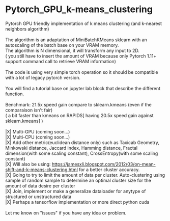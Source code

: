 # Pytorch_GPU_k-means_clustering<br />
Pytorch GPU friendly implementation of k means clustering (and k-nearest neighbors algorithm) <br />
<br />
The algorithm is an adaptation of MiniBatchKMeans sklearn with an autoscaling of the batch base on your VRAM memory.<br /> 
The algorithm is N dimensional, it will transform any input to 2D.<br />
( you still have to insert the amount of VRAM because only Pytorch 1.11+ support command call to retrieve VRAM information)<br />
<br />
The code is using very simple torch operation so it should be compatible with a lot of legacy pytorch version.<br />
<br />
You will find a tutorial base on jupyter lab block that describe the different function.<br />
<br />
Benchmark: 21.5x speed gain compare to sklearn.kmeans (even if the comparaison isn't fair)<br />
( a bit faster than kmeans on RAPIDS[ having 20.5x speed gain against sklearn.kmeans] )<br />
<br />
|X| Multi-GPU (coming soon...)<br />
|X| Multi-CPU (coming soon...)<br />
|X| Add other metric(euclidean distance only) such as Taxicab Geometry, Minkowski distance, Jaccard index, Hamming distance, Fractal dimension(with some scaling constant), CrossEntropy(with some scaling constant)<br />
|X| Will also be using: https://jamesxli.blogspot.com/2012/03/on-mean-shift-and-k-means-clustering.html for a better cluster accuracy.<br />
|X| Going to try to limit the amount of data per cluster. Auto-clustering using sample of random sample to determine an optimal cluster size for the amount of data desire per cluster<br />
|X| Join, implement or make a generalize dataloader for anytype of structured or unstructured data<br />
|X| Perhaps a tensorflow implementation or more direct python cuda<br />
<br />
Let me know on "issues" if you have any idea or problem.

